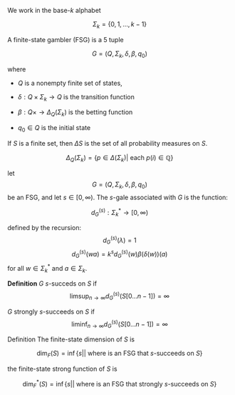 We work in the base-$k$ alphabet

$$\Sigma_k = \{0, 1, \ldots, k-1\}$$

A finite-state gambler (FSG) is a 5 tuple

$$G = (Q, \Sigma_k, \delta, \beta, q_0)$$

where

- $Q$ is a nonempty finite set of states,

- $\delta: Q \times \Sigma_k \to Q$ is the transition function
- $\beta: Q \times \to \Delta_Q(\Sigma_k)$ is the betting function
- $q_0 \in Q$ is the initial state

If $S$ is a finite set, then $\Delta{S}$ is the set of all probability measures on $S$.

$$\Delta_Q(\Sigma_k) = \{p \in \Delta(\Sigma_k) \vert \text{ each } p(i) \in \mathbb{Q} \}$$

let $$G = (Q, \Sigma_k, \delta, \beta, q_0)$$ be an FSG, and let $s \in [0 , \infty)$. The $s$-gale associated with $G$ is the function:

$$d_G^{(s)}: \Sigma_k^* \to [0, \infty)$$

defined by the recursion:
$$d_G^{(s)}(\lambda) = 1$$
$$d_G^{(s)}(wa) = k^s d_G^{(s)}(w) \beta(\delta(w))(a)$$
for all $w \in \Sigma_k^*$ and $a \in \Sigma_k$.

**Definition** $G$ $s$-succeds on $S$ if $$\limsup_{n \to \infty} d_G^{(s)}(S[0\ldots{n-1}]) = \infty$$

$G$ strongly $s$-succeeds on $S$ if $$\liminf_{n \to \infty} d_G^{(s)}(S[0\ldots{n-1}]) = \infty$$

Definition The finite-state dimension of $S$ is

$$\dim_F(S) = \inf\{s \vert | \text{ where is an FSG that $s$-succeeds on } S\}$$

the finite-state strong function of $S$ is

$$\dim_F^*(S) = \inf\{s \vert | \text{ where is an FSG that strongly $s$-succeeds on } S\}$$
